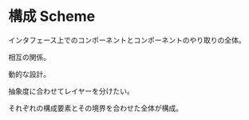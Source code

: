 # 構成 Scheme

インタフェース上でのコンポーネントとコンポーネントのやり取りの全体。

相互の関係。

動的な設計。

抽象度に合わせてレイヤーを分けたい。

それぞれの構成要素とその境界を合わせた全体が構成。

